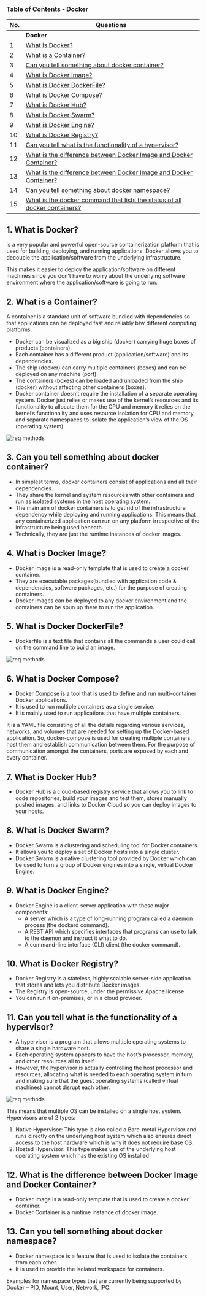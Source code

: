 ### Table of Contents - Docker

| No. | Questions |
| --- | --------- |
|   | **Docker** |
| 1 | [What is Docker?](#1)|
| 2 | [What is a Container?](#2)|
| 3 | [Can you tell something about docker container?](#3)|
| 4 | [What is Docker Image?](#4)|
| 5 | [What is Docker DockerFile?](#5)|
| 6 | [What is Docker Compose?](#6)|
| 7 | [What is Docker Hub?](#7)|
| 8 | [What is Docker Swarm?](#8)|
| 9 | [What is Docker Engine?](#9)|
| 10 | [What is Docker Registry?](#10)|
| 11 | [Can you tell what is the functionality of a hypervisor?](#11)|
| 12 | [What is the difference between Docker Image and Docker Container?](#12)|
| 13 | [What is the difference between Docker Image and Docker Container?](#13)|
| 14 | [Can you tell something about docker namespace?](#14)|
| 15 | [What is the docker command that lists the status of all docker containers?](#15)|


## 1. What is Docker? <a id="1"></a>

is a very popular and powerful open-source containerization platform that is used for building, deploying, and running applications. Docker allows you to decouple the application/software from the underlying infrastructure.

This makes it easier to deploy the application/software on different machines since you don’t have to worry about the underlying software environment where the application/software is going to run.

## 2. What is a Container? <a id="2"></a>

A container is a standard unit of software bundled with dependencies so that applications can be deployed fast and reliably b/w different computing platforms.

- Docker can be visualized as a big ship (docker) carrying huge boxes of products (containers).
- Each container has a different product (application/software) and its dependencies.
- The ship (docker) can carry multiple containers (boxes) and can be deployed on any machine (port).
- The containers (boxes) can be loaded and unloaded from the ship (docker) without affecting other containers (boxes).
- Docker container doesn’t require the installation of a separate operating system. Docker just relies or makes use of the kernel’s resources and its functionality to allocate them for the CPU and memory it relies on the kernel’s functionality and uses resource isolation for CPU and memory, and separate namespaces to isolate the application’s view of the OS (operating system).

![req methods](./images/docker-container.png)

## 3. Can you tell something about docker container? <a id="3"></a>

- In simplest terms, docker containers consist of applications and all their dependencies.
- They share the kernel and system resources with other containers and run as isolated systems in the host operating system.
- The main aim of docker containers is to get rid of the infrastructure dependency while deploying and running applications. This means that any containerized application can run on any platform irrespective of the infrastructure being used beneath.
- Technically, they are just the runtime instances of docker images.

## 4. What is Docker Image? <a id="4"></a>

- Docker image is a read-only template that is used to create a docker container.
- They are executable packages(bundled with application code & dependencies, software packages, etc.) for the purpose of creating containers.
- Docker images can be deployed to any docker environment and the containers can be spun up there to run the application.

## 5. What is Docker DockerFile? <a id="5"></a>

- Dockerfile is a text file that contains all the commands a user could call on the command line to build an image.

![req methods](./images/dockerFile.png)

## 6. What is Docker Compose? <a id="6"></a>

- Docker Compose is a tool that is used to define and run multi-container Docker applications.
- It is used to run multiple containers as a single service.
- It is mainly used to run applications that have multiple containers.

It is a YAML file consisting of all the details regarding various services, networks, and volumes that are needed for setting up the Docker-based application. So, docker-compose is used for creating multiple containers, host them and establish communication between them. For the purpose of communication amongst the containers, ports are exposed by each and every container.

## 7. What is Docker Hub? <a id="7"></a>

- Docker Hub is a cloud-based registry service that allows you to link to code repositories, build your images and test them, stores manually pushed images, and links to Docker Cloud so you can deploy images to your hosts.

## 8. What is Docker Swarm? <a id="8"></a>

- Docker Swarm is a clustering and scheduling tool for Docker containers.
- It allows you to deploy a set of Docker hosts into a single cluster.
- Docker Swarm is a native clustering tool provided by Docker which can be used to turn a group of Docker engines into a single, virtual Docker Engine.

## 9. What is Docker Engine? <a id="9"></a>

- Docker Engine is a client-server application with these major components:
  - A server which is a type of long-running program called a daemon process (the dockerd command).
  - A REST API which specifies interfaces that programs can use to talk to the daemon and instruct it what to do.
  - A command-line interface (CLI) client (the docker command).

## 10. What is Docker Registry? <a id="10"></a>

- Docker Registry is a stateless, highly scalable server-side application that stores and lets you distribute Docker images.
- The Registry is open-source, under the permissive Apache license.
- You can run it on-premises, or in a cloud provider.

## 11. Can you tell what is the functionality of a hypervisor? <a id="11"></a>

- A hypervisor is a program that allows multiple operating systems to share a single hardware host.
- Each operating system appears to have the host’s processor, memory, and other resources all to itself.
- However, the hypervisor is actually controlling the host processor and resources, allocating what is needed to each operating system in turn and making sure that the guest operating systems (called virtual machines) cannot disrupt each other.

![req methods](./images/Hypervisor.png)

This means that multiple OS can be installed on a single host system. Hypervisors are of 2 types:

1. Native Hypervisor: This type is also called a Bare-metal Hypervisor and runs directly on the underlying host system which also ensures direct access to the host hardware which is why it does not require base OS.
2. Hosted Hypervisor: This type makes use of the underlying host operating system which has the existing OS installed

## 12. What is the difference between Docker Image and Docker Container? <a id="12"></a>

- Docker Image is a read-only template that is used to create a docker container.
- Docker Container is a runtime instance of docker image.

## 13. Can you tell something about docker namespace? <a id="13"></a>

- Docker namespace is a feature that is used to isolate the containers from each other.
- It is used to provide the isolated workspace for containers.

Examples for namespace types that are currently being supported by Docker – PID, Mount, User, Network, IPC.


